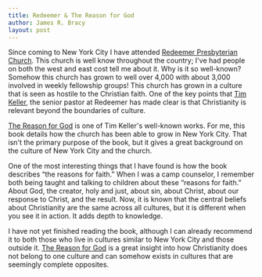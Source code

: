 ```yaml
---
title: Redeemer & The Reason for God
author: James R. Bracy
layout: post
---
```


Since coming to New York City I have attended [Redeemer Presbyterian Church](http://www.redeemer.com/).
This church is well know throughout the country; I've had people on both the
west and east cost tell me about it. Why is it so well-known? Somehow this
church has grown to well over 4,000 with about 3,000 involved in weekly
fellowship groups! This church has grown in a culture that is seen as hostile
to the Christian faith. One of the key points that [Tim Keller](http://timothykeller.com/),
the senior pastor at Redeemer has made clear is that Christianity is relevant
beyond the boundaries of culture.

[The Reason for God](http://timothykeller.com/books/the_reason_for_god/) is
one of Tim Keller's well-known works. For me, this book details how the
church has been able to grow in New York City. That isn't the primary
purpose of the book, but it gives a great background on the culture of New York
City and the church.

One of the most interesting things that I have found is how the book
describes &#8220;the reasons for faith.&#8221; When I was a camp counselor, I remember
both being taught and talking to children about these &#8220;reasons for faith.&#8221;
About God, the creator, holy and just, about sin, about Christ, about our
response to Christ, and the result. Now, it is known that the central beliefs
about Christianity are the same across all cultures, but it is different when
you see it in action. It adds depth to knowledge.

I have not yet finished reading the book, although I can already recommend it
to both those who live in cultures similar to New York City and those outside
it. [The Reason for God](http://timothykeller.com/books/the_reason_for_god/)
is a great insight into how Christianity does not belong to one culture and
can somehow exists in cultures that are seemingly complete opposites.